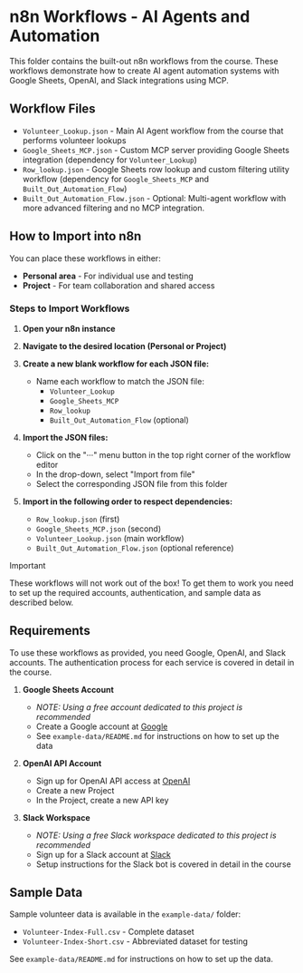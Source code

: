 # n8n Workflows - AI Agents and Automation

This folder contains the built-out n8n workflows from the course. These workflows demonstrate how to create AI agent automation systems with Google Sheets, OpenAI, and Slack integrations using MCP.

## Workflow Files

- `Volunteer_Lookup.json` - Main AI Agent workflow from the course that performs volunteer lookups
- `Google_Sheets_MCP.json` - Custom MCP server providing Google Sheets integration (dependency for `Volunteer_Lookup`)
- `Row_lookup.json` - Google Sheets row lookup and custom filtering utility workflow (dependency for `Google_Sheets_MCP` and `Built_Out_Automation_Flow`)
- `Built_Out_Automation_Flow.json` - Optional: Multi-agent workflow with more advanced filtering and no MCP integration.

## How to Import into n8n

You can place these workflows in either:

- **Personal area** - For individual use and testing
- **Project** - For team collaboration and shared access

### Steps to Import Workflows

1. **Open your n8n instance**

2. **Navigate to the desired location (Personal or Project)**

3. **Create a new blank workflow for each JSON file:**

   - Name each workflow to match the JSON file:
     - `Volunteer_Lookup`
     - `Google_Sheets_MCP`
     - `Row_lookup`
     - `Built_Out_Automation_Flow` (optional)

4. **Import the JSON files:**

   - Click on the "···" menu button in the top right corner of the workflow editor
   - In the drop-down, select "Import from file"
   - Select the corresponding JSON file from this folder

5. **Import in the following order to respect dependencies:**

   - `Row_lookup.json` (first)
   - `Google_Sheets_MCP.json` (second)
   - `Volunteer_Lookup.json` (main workflow)
   - `Built_Out_Automation_Flow.json` (optional reference)

> [!IMPORTANT]  
> These workflows will not work out of the box! To get them to work you need to set up the required accounts, authentication, and sample data as described below.

## Requirements

To use these workflows as provided, you need Google, OpenAI, and Slack accounts. The authentication process for each service is covered in detail in the course.

1. **Google Sheets Account**

   - _NOTE: Using a free account dedicated to this project is recommended_
   - Create a Google account at [Google](https://accounts.google.com/signup)
   - See `example-data/README.md` for instructions on how to set up the data

2. **OpenAI API Account**

   - Sign up for OpenAI API access at [OpenAI](https://platform.openai.com/signup)
   - Create a new Project
   - In the Project, create a new API key

3. **Slack Workspace**

   - _NOTE: Using a free Slack workspace dedicated to this project is recommended_
   - Sign up for a Slack account at [Slack](https://slack.com/get-started)
   - Setup instructions for the Slack bot is covered in detail in the course

## Sample Data

Sample volunteer data is available in the `example-data/` folder:

- `Volunteer-Index-Full.csv` - Complete dataset
- `Volunteer-Index-Short.csv` - Abbreviated dataset for testing

See `example-data/README.md` for instructions on how to set up the data.
